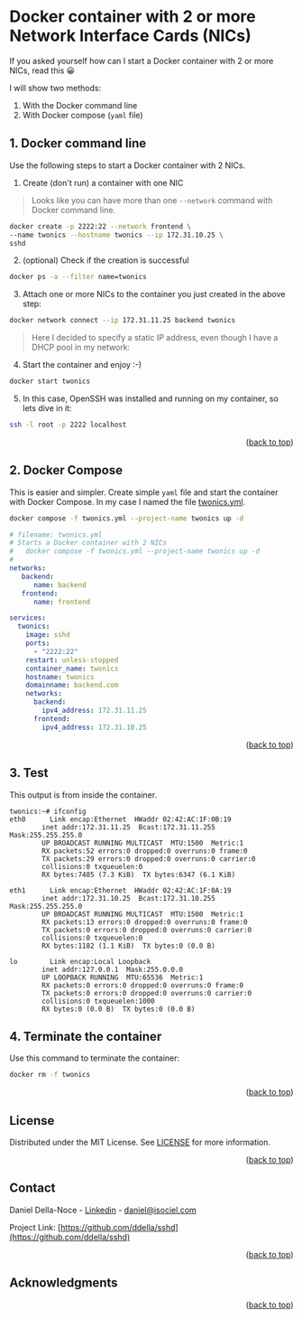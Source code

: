 <!-- Improved compatibility of back to top link: See: https://github.com/othneildrew/Best-README-Template/pull/73 -->
<a name="readme-top"></a>

# Docker container with 2 or more Network Interface Cards (NICs)
If you asked yourself how can I start a Docker container with 2 or more NICs, read this 😀

I will show two methods:
1. With the Docker command line
2. With Docker compose (`yaml` file)

## 1. Docker command line
Use the following steps to start a Docker container with 2 NICs.

1. Create (don't run) a container with one NIC
>Looks like you can have more than one `--network` command with Docker command line.
```sh
docker create -p 2222:22 --network frontend \
--name twonics --hostname twonics --ip 172.31.10.25 \
sshd
```

2. (optional) Check if the creation is successful
```sh
docker ps -a --filter name=twonics
```

3. Attach one or more NICs to the container you just created in the above step:
```sh
docker network connect --ip 172.31.11.25 backend twonics
```
>Here I decided to specify a static IP address, even though I have a DHCP pool in my network:

4. Start the container and enjoy :-)
```sh
docker start twonics
```

5. In this case, OpenSSH was installed and running on my container, so lets dive in it:
```sh
ssh -l root -p 2222 localhost
```
<p align="right">(<a href="#readme-top">back to top</a>)</p>

## 2. Docker Compose
This is easier and simpler. Create simple `yaml` file and start the container with Docker Compose. In my case I named the file [twonics.yml](twonics.yml).

```sh
docker compose -f twonics.yml --project-name twonics up -d
```

```yaml
# filename: twonics.yml
# Starts a Docker container with 2 NICs
#   docker compose -f twonics.yml --project-name twonics up -d
#
networks:
   backend:
      name: backend
   frontend:
      name: frontend

services:
  twonics:
    image: sshd
    ports:
      - "2222:22"
    restart: unless-stopped
    container_name: twonics
    hostname: twonics
    domainname: backend.com
    networks:
      backend:
        ipv4_address: 172.31.11.25
      frontend:
        ipv4_address: 172.31.10.25
```
<p align="right">(<a href="#readme-top">back to top</a>)</p>

## 3. Test
This output is from inside the container.

    twonics:~# ifconfig 
    eth0      Link encap:Ethernet  HWaddr 02:42:AC:1F:0B:19  
            inet addr:172.31.11.25  Bcast:172.31.11.255  Mask:255.255.255.0
            UP BROADCAST RUNNING MULTICAST  MTU:1500  Metric:1
            RX packets:52 errors:0 dropped:0 overruns:0 frame:0
            TX packets:29 errors:0 dropped:0 overruns:0 carrier:0
            collisions:0 txqueuelen:0 
            RX bytes:7485 (7.3 KiB)  TX bytes:6347 (6.1 KiB)

    eth1      Link encap:Ethernet  HWaddr 02:42:AC:1F:0A:19  
            inet addr:172.31.10.25  Bcast:172.31.10.255  Mask:255.255.255.0
            UP BROADCAST RUNNING MULTICAST  MTU:1500  Metric:1
            RX packets:13 errors:0 dropped:0 overruns:0 frame:0
            TX packets:0 errors:0 dropped:0 overruns:0 carrier:0
            collisions:0 txqueuelen:0 
            RX bytes:1182 (1.1 KiB)  TX bytes:0 (0.0 B)

    lo        Link encap:Local Loopback  
            inet addr:127.0.0.1  Mask:255.0.0.0
            UP LOOPBACK RUNNING  MTU:65536  Metric:1
            RX packets:0 errors:0 dropped:0 overruns:0 frame:0
            TX packets:0 errors:0 dropped:0 overruns:0 carrier:0
            collisions:0 txqueuelen:1000 
            RX bytes:0 (0.0 B)  TX bytes:0 (0.0 B)


## 4. Terminate the container
Use this command to terminate the container:
```sh
docker rm -f twonics
```
<p align="right">(<a href="#readme-top">back to top</a>)</p>

<!-- LICENSE -->
## License
Distributed under the MIT License. See [LICENSE](LICENSE) for more information.
<p align="right">(<a href="#readme-top">back to top</a>)</p>

<!-- CONTACT -->
## Contact
Daniel Della-Noce - [Linkedin](https://www.linkedin.com/in/daniel-della-noce-2176b622/) - daniel@isociel.com

Project Link: [https://github.com/ddella/sshd](https://github.com/ddella/sshd)
<p align="right">(<a href="#readme-top">back to top</a>)</p>

<!-- ACKNOWLEDGMENTS -->
## Acknowledgments

<p align="right">(<a href="#readme-top">back to top</a>)</p>

